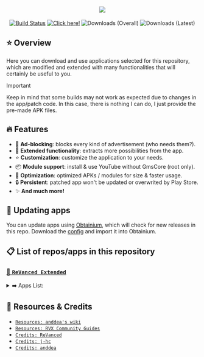 <h1 align="center">
    <picture>
        <img loading="lazy" decoding="async" src="https://readme-typing-svg.demolab.com?font=Google+Sans&size=25&pause=1000&color=F70000&center=true&vCenter=true&random=false&width=435&lines=%F0%9F%93%A6+ReVanced's+pre-made+APKs">
    </picture>
</h1>

<p align="center">
    <a href="https://github.com/krvstek/Ven0m0/actions/workflows//build.yml"><img alt="Build Status" src="https://github.com/Ven0m0/rvx-apks/actions/workflows/build.yml/badge.svg"></a>
    <a href="https://github.com/krvstek/Ven0m0/releases/latest"><img alt="Click here!" src="https://img.shields.io/github/release-date/Ven0m0/rvx-apks?display_date=created_at&logo=android&label=Latest%20Release"></a>
    <img loading="lazy" decoding="async" alt="Downloads (Overall)" src="https://img.shields.io/github/downloads/Ven0m0/rvx-apks/total?logo=simpleanalytics&logoColor=%23FFFFFF&label=Downloads%20(Overall)">
    <img loading="lazy" decoding="async" alt="Downloads (Latest)" src="https://img.shields.io/github/downloads/Ven0m0/rvx-apks/latest/total?sort=semver&logo=simpleanalytics&logoColor=%23FFFFFF&label=Downloads%20(Latest)">
</p>

## ⭐ Overview
Here you can download and use applications selected for this repository, which are modified and extended with many functionalities that will certainly be useful to you.

> [!IMPORTANT]
> Keep in mind that some builds may not work as expected due to changes in the app/patch code. In this case, there is nothing I can do, I just provide the pre-made APK files.

## 🔥 Features
- 🛑 **Ad-blocking**: blocks every kind of advertisement (who needs them?).
- 🚀 **Extended functionality**: extracts more possibilities from the app.
- ⭐ **Customization**: customize the application to your needs.
- 📦 **Module support**: install & use YouTube without GmsCore (root only).
- 💉 **Optimization**: optimized APKs / modules for size & faster usage.
- 🔒 **Persistent**: patched app won't be updated or overwrited by Play Store.
- ✨ **And much more!**

## 💎 Updating apps
You can update apps using [Obtainium](https://github.com/ImranR98/Obtainium/?tab=readme-ov-file#installation), which will check for new releases in this repo. Download the [config](https://github.com/Ven0m0/rvx-apks/blob/main/obtainium-rvx.json) and import it into Obtainium.

## 📋 List of repos/apps in this repository
### [🧩 `ReVanced Extended`](https://github.com/anddea/revanced-patches)
<details>
<summary>➡️ Apps List:</summary>

- <picture><img loading="lazy" decoding="async" src="https://play-lh.googleusercontent.com/6am0i3walYwNLc08QOOhRJttQENNGkhlKajXSERf3JnPVRQczIyxw2w3DxeMRTOSdsY=s48-rw" width="20" height="20"></picture> [`YouTube`](https://play.google.com/store/apps/details?id=com.google.android.youtube)
- <picture><img loading="lazy" decoding="async" src="https://play-lh.googleusercontent.com/zD8UA5CRdiPzbvTwGKtzR4KjQpxqEK6X0tGDpzEaOo0xPEvG6HUiC_0qkpTfzpuMTqU=s48-rw" width="20" height="20"></picture> [`YouTube Music`](https://play.google.com/store/apps/details?id=com.google.android.apps.youtube.music)
- <picture><img loading="lazy" decoding="async" src="https://play-lh.googleusercontent.com/NaFAbO7ExS4NRAvt2GYkNY6OQf9oVXwmdMTZzA6zrgjjSxhQuTCnjHyf7TgYcoSGqQ=s48-rw" width="20" height="20"></picture> [`Reddit`](https://play.google.com/store/apps/details?id=com.reddit.frontpage)
</details>

## 📜 Resources & Credits
- [`Resources: anddea's wiki`](https://github.com/anddea/revanced-patches/wiki)
- [`Resources: RVX Community Guides`](https://github.com/ReVanced-Extended-Community/Community-Guides)
- [`Credits: ReVanced`](https://github.com/revanced)
- [`Credits: j-hc`](https://github.com/j-hc)
- [`Credits: anddea`](https://github.com/anddea)
